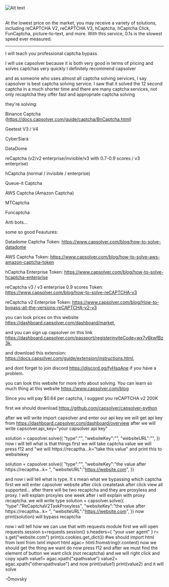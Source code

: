 







![Alt text](https://cdn.discordapp.com/attachments/1139171433436684288/1139244499311284324/20230809-142857.gif)



<br>
At the lowest price on the market, you may receive a variety of solutions, including reCAPTCHA V2, reCAPTCHA V3, hCaptcha, hCaptcha Click, FunCaptcha, picture-to-text, and more. With this service, 0.1s is the slowest speed ever measured.
<hr>


I will teach you professional captcha bypass

I will use capsolver because it is both very good in terms of pricing and solves captchas very quickly I definitely recommend capsolver


and as someone who uses almost all captcha solving services, I say capsolver is best captcha solving service. I saw that it solved the 12 second captcha in a much shorter time and there are many captcha services, not only recaptcha  they offer fast and appropriate captcha solving

they're solving:


Binance Captcha (https://docs.capsolver.com/guide/captcha/BnCaptcha.html)

Geetest V3 / V4

CyberSiara

DataDome

reCaptcha (v2/v2 enterprise/invisible/v3 with 0.7-0.9 scores / v3 enterprise)

hCaptcha (normal / invisible / enterprise)

Queue-it Captcha

AWS Captcha (Amazon Captcha)

MTCaptcha

Funcaptcha

Anti bots...






some so good Feautures:

Datadome Captcha Token: https://www.capsolver.com/blog/how-to-solve-datadome




AWS Captcha Token: https://www.capsolver.com/blog/how-to-solve-aws-amazon-captcha-token




hCaptcha Enterprise Token: https://www.capsolver.com/blog/how-to-solve-hcaptcha-enterprise




reCaptcha v3 / v3 enterprise  0.9 scores Token: https://www.capsolver.com/blog/how-to-solve-reCAPTCHA-v3




reCaptcha v2 Enterprise Token: https://www.capsolver.com/blog/How-to-bypass-all-the-versions-reCAPTCHA-v2-v3







you can look prices on this website https://dashboard.capsolver.com/dashboard/market,

and you can sign up capsolver on this link https://dashboard.capsolver.com/passport/registerinviteCode=wx7v6kwfBz3k,



and download this extension: https://docs.capsolver.com/guide/extension/instructions.html,

and dont forget to join discord https://discord.gg/fyHsqAne if you have a problem.

 you can look this website for more info about solving. You can learn so much thing at this website https://www.capsolver.com/blog



 
Since you will pay $0.64 per captcha, I suggest you reCAPTCHA v2 200K

first we should download https://github.com/capsolver/capsolver-python


after we will write import capsolver and enter our api key we will get api key from https://dashboard.capsolver.com/dashboard/overview after we will write capsolver.api_key="your capsolver api key"



solution = capsolver.solve({ "type":"", "websiteKey":"", "websiteURL":"", }) now i will tell what is that things first we will take captcha value we will press f12 and "we will https://recaptha...k="take this value" and print this to websitekey

solution = capsolver.solve({ "type":"", "websiteKey":"the value after https://recaptha...k= ", "websiteURL":"https://website.com", })

and now i will tell what is type. It s mean what we bypassing which captcha first we will enter capsolver website after click createtask after click view all supported... after there will be two recaptcha and they are proxyless and proxy. I will explain proxyles one week after i will explain with proxy recaptcha. we will write type solution = capsolver.solve({ "type":"ReCaptchaV2TaskProxyless", "websiteKey":"the value after https://recaptha...k= ", "websiteURL":"https://website.com", }) now print(solution) will bypass recaptcha

now i will tell how we can use that with requests module
first we will open requests.session
s=requests.session()
s.headers={
"your user agent"
}
r= s.get("website.com")
print(s.cookies.get_dict())
#we should import html from lxml
from lxml import html
agac= html.fromstring(r.content)
now we should get the thing we want do now press f12 and after we must find the element of button we want click (not recaptcha) and we will right click and copy xpath value1= agac.xpath("xpathvalue") value2= agac.xpath("otherxpathvalue") and now print(value1) print(value2) and it will solve

-Ömovsky
